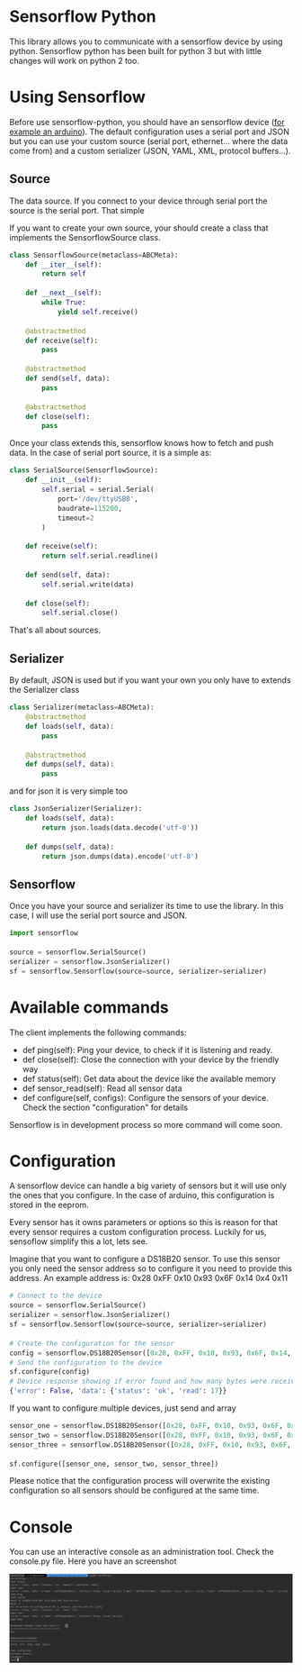 Sensorflow Python
=================

This library allows you to communicate with a sensorflow device by using python.
Sensorflow python has been built for python 3 but with little changes will work
 on python 2 too.
 
Using Sensorflow
================
Before use sensorflow-python, you should have an sensorflow device ([for example an arduino](https://github.com/maxpowel/sensorflow-arduino)). 
The default configuration uses a serial port and JSON but you can use your custom source (serial port, ethernet... where the data come from) and
a custom serializer (JSON, YAML, XML, protocol buffers...).

Source
------
The data source. If you connect to your device through serial port the source is the serial port. That simple

If you want to create your own source, your should create a class that implements the SensorflowSource class.

```python
class SensorflowSource(metaclass=ABCMeta):
    def __iter__(self):
        return self

    def __next__(self):
        while True:
            yield self.receive()

    @abstractmethod
    def receive(self):
        pass

    @abstractmethod
    def send(self, data):
        pass

    @abstractmethod
    def close(self):
        pass
```

Once your class extends this, sensorflow knows how to fetch and push data.
In the case of serial port source, it is a simple as:

```python
class SerialSource(SensorflowSource):
    def __init__(self):
        self.serial = serial.Serial(
            port='/dev/ttyUSB0',
            baudrate=115200,
            timeout=2
        )

    def receive(self):
        return self.serial.readline()

    def send(self, data):
        self.serial.write(data)

    def close(self):
        self.serial.close()
```

That's all about sources.

Serializer
----------
By default, JSON is used but if you want your own you only have to extends the Serializer class

```python
class Serializer(metaclass=ABCMeta):
    @abstractmethod
    def loads(self, data):
        pass

    @abstractmethod
    def dumps(self, data):
        pass
```

and for json it is very simple too

```python
class JsonSerializer(Serializer):
    def loads(self, data):
        return json.loads(data.decode('utf-8'))

    def dumps(self, data):
        return json.dumps(data).encode('utf-8')
```

Sensorflow
----------
Once you have your source and serializer its time to use the library.
In this case, I will use the serial port source and JSON.
```python
import sensorflow

source = sensorflow.SerialSource()
serializer = sensorflow.JsonSerializer()
sf = sensorflow.Sensorflow(source=source, serializer=serializer)
```


Available commands
==================
The client implements the following commands:

* def ping(self): Ping your device, to check if it is listening and ready.
* def close(self): Close the connection with your device by the friendly way
* def status(self): Get data about the device like the available memory
* def sensor_read(self): Read all sensor data
* def configure(self, configs): Configure the sensors of your device. Check the section "configuration" for details

Sensorflow is in development process so more command will come soon.


Configuration
=============
A sensorflow device can handle a big variety of sensors but it will use only the ones that you configure. In the case
of arduino, this configuration is stored in the eeprom.

Every sensor has it owns parameters or options so this is reason for that every sensor requires a custom configuration process.
Luckily for us, sensoflow simplify this a lot, lets see.
 
Imagine that you want to configure a DS18B20 sensor. To use this sensor you only need the sensor address so to configure it you need
to provide this address. An example address is: 0x28 0xFF 0x10 0x93 0x6F 0x14 0x4 0x11

```python
# Connect to the device
source = sensorflow.SerialSource()
serializer = sensorflow.JsonSerializer()
sf = sensorflow.Sensorflow(source=source, serializer=serializer)

# Create the configuration for the sensor
config = sensorflow.DS18B20Sensor([0x28, 0xFF, 0x10, 0x93, 0x6F, 0x14, 0x4, 0x11])
# Send the configuration to the device
sf.configure(config)
# Device response showing if error found and how many bytes were received 
{'error': False, 'data': {'status': 'ok', 'read': 17}}
```

If you want to configure multiple devices, just send and array
```python
sensor_one = sensorflow.DS18B20Sensor([0x28, 0xFF, 0x10, 0x93, 0x6F, 0x14, 0x4, 0x11])
sensor_two = sensorflow.DS18B20Sensor([0x28, 0xFF, 0x10, 0x93, 0x6F, 0x14, 0x4, 0x12])
sensor_three = sensorflow.DS18B20Sensor([0x28, 0xFF, 0x10, 0x93, 0x6F, 0x14, 0x4, 0x13])

sf.configure([sensor_one, sensor_two, sensor_three])
```
Please notice that the configuration process will overwrite the existing configuration so all
sensors should be configured at the same time.

Console
=======
You can use an interactive console as an administration tool. Check the console.py file.
Here you have an screenshot

![alt text](https://raw.githubusercontent.com/maxpowel/sensorflow-python/master/console.png "Example of use")